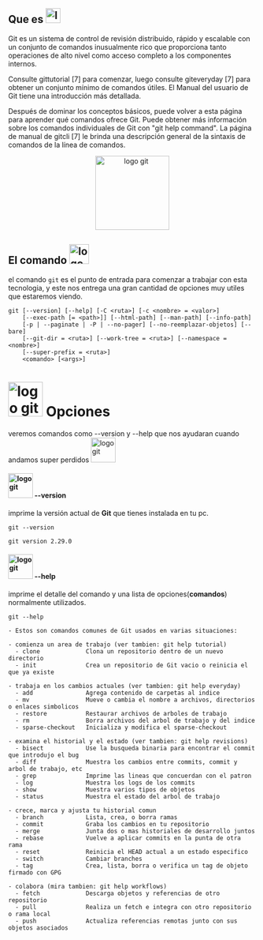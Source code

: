 ## Que es <img src="assets/img/bg/git-logo.svg" alt="logo git" height="30"/>

Git es un sistema de control de revisión distribuido, rápido y escalable con un conjunto de comandos inusualmente rico que proporciona tanto operaciones de alto nivel como acceso completo a los componentes internos.

Consulte gittutorial [7] para comenzar, luego consulte giteveryday [7] para obtener un conjunto mínimo de comandos útiles. El Manual del usuario de Git tiene una introducción más detallada.

Después de dominar los conceptos básicos, puede volver a esta página para aprender qué comandos ofrece Git. Puede obtener más información sobre los comandos individuales de Git con "git help command". La página de manual de gitcli [7] le brinda una descripción general de la sintaxis de comandos de la línea de comandos.

<center>
<img src="assets/static/images/supervision.svg" alt="logo git" height="150"/>
</center>

## El comando <img src="assets/img/bg/git-logo.svg" alt="logo git" height="40"/>

el comando `git` es el punto de entrada para comenzar a trabajar con esta tecnologia, y este nos entrega una gran cantidad de opciones muy utiles que estaremos viendo.

```shell
git [--version] [--help] [-C <ruta>] [-c <nombre> = <valor>]
    [--exec-path [= <path>]] [--html-path] [--man-path] [--info-path]
    [-p | --paginate | -P | --no-pager] [--no-reemplazar-objetos] [--bare]
    [--git-dir = <ruta>] [--work-tree = <ruta>] [--namespace = <nombre>]
    [--super-prefix = <ruta>]
    <comando> [<args>]
```

# <img src="assets/static/images/opciones.svg" alt="logo git" height="70"/> Opciones

veremos comandos como --version y --help que nos ayudaran cuando andamos super perdidos <img src="assets/static/images/perdio.svg" alt="logo git" height="50"/>

#### <img src="assets/static/images/terminal.svg" alt="logo git" height="50"/> --version

imprime la versión actual de **Git** que tienes instalada en tu pc.

```shell
git --version

git version 2.29.0
```

#### <img src="assets/static/images/boya-salvavidas.svg" alt="logo git" height="50"/> --help

imprime el detalle del comando y una lista de opciones(**comandos**) normalmente utilizados.

```shell
git --help

- Estos son comandos comunes de Git usados en varias situaciones:

- comienza un area de trabajo (ver tambien: git help tutorial)
  - clone             Clona un repositorio dentro de un nuevo directorio
  - init              Crea un repositorio de Git vacio o reinicia el que ya existe

- trabaja en los cambios actuales (ver tambien: git help everyday)
  - add               Agrega contenido de carpetas al indice
  - mv                Mueve o cambia el nombre a archivos, directorios o enlaces simbolicos
  - restore           Restaurar archivos de arboles de trabajo
  - rm                Borra archivos del arbol de trabajo y del indice
  - sparse-checkout   Inicializa y modifica el sparse-checkout

- examina el historial y el estado (ver tambien: git help revisions)
  - bisect            Use la busqueda binaria para encontrar el commit que introdujo el bug
  - diff              Muestra los cambios entre commits, commit y arbol de trabajo, etc
  - grep              Imprime las lineas que concuerdan con el patron
  - log               Muestra los logs de los commits
  - show              Muestra varios tipos de objetos
  - status            Muestra el estado del arbol de trabajo

- crece, marca y ajusta tu historial comun
  - branch            Lista, crea, o borra ramas
  - commit            Graba los cambios en tu repositorio
  - merge             Junta dos o mas historiales de desarrollo juntos
  - rebase            Vuelve a aplicar commits en la punta de otra rama
  - reset             Reinicia el HEAD actual a un estado especifico
  - switch            Cambiar branches
  - tag               Crea, lista, borra o verifica un tag de objeto firmado con GPG

- colabora (mira tambien: git help workflows)
  - fetch             Descarga objetos y referencias de otro repositorio
  - pull              Realiza un fetch e integra con otro repositorio o rama local
  - push              Actualiza referencias remotas junto con sus objetos asociados

```
